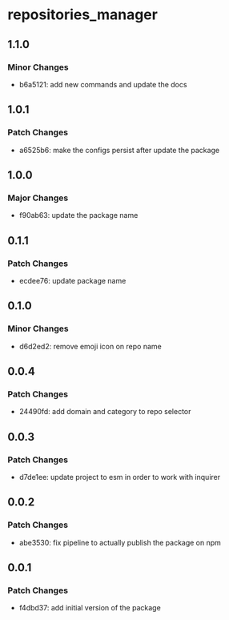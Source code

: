 # repositories_manager

## 1.1.0

### Minor Changes

- b6a5121: add new commands and update the docs

## 1.0.1

### Patch Changes

- a6525b6: make the configs persist after update the package

## 1.0.0

### Major Changes

- f90ab63: update the package name

## 0.1.1

### Patch Changes

- ecdee76: update package name

## 0.1.0

### Minor Changes

- d6d2ed2: remove emoji icon on repo name

## 0.0.4

### Patch Changes

- 24490fd: add domain and category to repo selector

## 0.0.3

### Patch Changes

- d7de1ee: update project to esm in order to work with inquirer

## 0.0.2

### Patch Changes

- abe3530: fix pipeline to actually publish the package on npm

## 0.0.1

### Patch Changes

- f4dbd37: add initial version of the package

